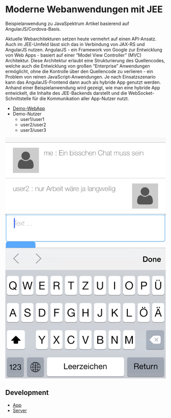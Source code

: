 Moderne Webanwendungen mit JEE
===================

Beispielanwendung zu JavaSpektrum Artikel basierend auf AngularJS/Cordova-Basis.

Aktuelle Webarchitekturen setzen heute vermehrt auf einen API-Ansatz. Auch im JEE-Umfeld lässt sich das in Verbindung von JAX-RS und AngularJS nutzen.
AngularJS - ein Framework von Google zur Entwicklung von Web Apps - basiert auf einer “Model View Controller” (MVC) Architektur. Diese Architektur erlaubt eine Strukturierung des Quellencodes, welche auch die Entwicklung von großen “Enterprise” Anwendungen ermöglicht, ohne die Kontrolle über den Quellencode zu verlieren - ein Problem von reinen JavaScript-Anwendungen. Je nach Einsatzszenario kann das AngularJS-Frontend dann auch als hybride App genutzt werden.
Anhand einer Beispielanwendung wird gezeigt, wie man eine hybride App entwickelt, die Inhalte des JEE-Backends darstellt und die WebSocket-Schnittstelle für die Kommunikation aller App-Nutzer nutzt.

* [Demo-WebApp](https://martinreinhardt-online.de/apps/stable/ngJEE/)
* Demo-Nutzer
	* user1/user1
	* user2/user2
	* user3/user3
	
![iPhone Sample](https://github.com/holisticon/javaspektrum_ngJEE/raw/master/images/screenshot.png)

## Development

* [App](app/README.md)
* [Server](server/README.md)


